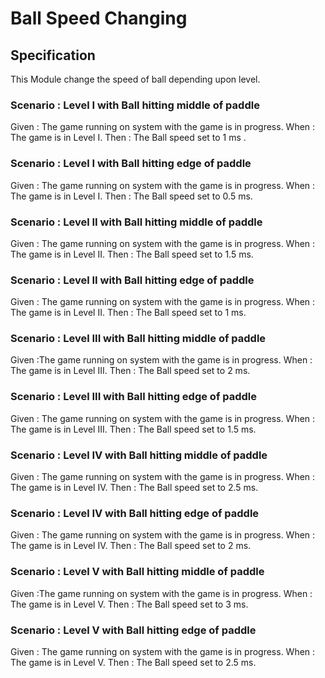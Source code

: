 # Ball Speed Changing

## Specification

This Module change the speed of ball depending upon level.

### Scenario : Level I with Ball hitting middle of paddle

Given : The game running on system with the game is in progress.
When  : The game is in Level I.
Then  : The Ball speed set to 1 ms .

### Scenario : Level I with Ball hitting edge of paddle

Given : The game running on system with the game is in progress.
When  : The game is in Level I.
Then  : The Ball speed set to 0.5 ms.

### Scenario : Level II with Ball hitting middle of paddle

Given : The game running on system with the game is in progress.
When  : The game is in Level II.
Then  : The Ball speed set to 1.5 ms.

### Scenario : Level II with Ball hitting edge of paddle

Given : The game running on system with the game is in progress.
When  : The game is in Level II.
Then  : The Ball speed set to 1 ms.

### Scenario : Level III with Ball hitting middle of paddle

Given :The game running on system with the game is in progress.
When  : The game is in Level III.
Then  : The Ball speed set to 2 ms.

### Scenario : Level III with Ball hitting edge of paddle

Given : The game running on system with the game is in progress.
When  : The game is in Level III.
Then  : The Ball speed set to 1.5 ms.

### Scenario : Level IV with Ball hitting middle of paddle

Given : The game running on system with the game is in progress.
When  : The game is in Level IV.
Then  : The Ball speed set to 2.5 ms.

### Scenario : Level IV with Ball hitting edge of paddle

Given : The game running on system with the game is in progress.
When  : The game is in Level IV.
Then  : The Ball speed set to 2 ms.

### Scenario : Level V with Ball hitting middle of paddle

Given :The game running on system with the game is in progress.
When  : The game is in Level V.
Then  : The Ball speed set to 3 ms.

### Scenario : Level V with Ball hitting edge of paddle

Given : The game running on system with the game is in progress.
When  : The game is in Level V.
Then  : The Ball speed set to 2.5 ms.
